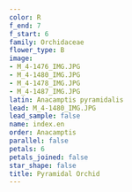 ```yaml
---
color: R
f_end: 7
f_start: 6
family: Orchidaceae
flower_type: B
image:
- M_4-1476_IMG.JPG
- M_4-1480_IMG.JPG
- M_4-1478_IMG.JPG
- M_4-1487_IMG.JPG
latin: Anacamptis pyramidalis
lead: M_4-1480_IMG.JPG
lead_sample: false
name: index.en
order: Anacamptis
parallel: false
petals: 6
petals_joined: false
star_shape: false
title: Pyramidal Orchid
---
```

